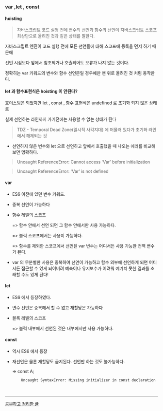 

### var ,let , const



#### hoisting

> 자바스크립트 코드 실행 전에 변수의 선언과 함수의 선언이 자바스크립트 스코프 최상단으로 올려진 것과 같은 상태를 말한다.


자바스크립트 엔진이 코드 실행 전에 모든 선언들에 대해 스코프에 등록을 먼저 하기 때문에

선언 시점보다 앞에서 참조되거나 호출되어도 오류가 나지 않는 것이다.

정확히는 var 키워드의 변수와 함수 선언문일 경우에만 맨 위로 올려진 것 처럼 동작한다.




#### let 과 함수표현식은 hoisting 이 안된다?

호이스팅은 되었지만 let , const , 함수 표현식은 undefined 로 초기화 되지 않은 상태로

실제 선언하는 라인까지 가기전에는 사용할 수 없는 상태가 된다

> TDZ - Temporal Dead Zone(일시적 사각지대) 에 머물러 있다가 초기화 라인에서 해제되는 것


- 선언하지 않은 변수와 let 으로 선언하고 앞에서 호출했을 때 나오는 에러를 비교해보면 명확하다.

> Uncaught ReferenceError: Cannot access 'Var' before initialization

> Uncaught ReferenceError: 'Var' is not defined




#### var

* ES6 이전에 있던 변수 키워드.

 

* 중복 선언이 가능하다

 

* 함수 레벨의 스코프

   => 함수 안에서 선언 되면 그 함수 안에서만 사용 가능하다.

   => 블럭 스코프에서는 사용이 가능하다.

   => 함수를 제외한 스코프에서 선언된 var 변수는 어디서든 사용 가능한 전역 변수가 된다.


- var 의 무분별한 사용은 중복하여 선언이 가능하고 함수 외부에 선언하게 되면 어디서든 접근할 수 있게 되어버려 예측이나 유지보수가 어려워 예기치 못한 결과를 초래할 수도 있게 된다!




#### let

* ES6 에서 등장하였다. 

* 변수 선언은 중복해서 할 수 없고 재할당은 가능하다 

* 블록 레벨의 스코프

   => 블럭 내부에서 선언된 것은 내부에서만 사용 가능하다.




#### const

- 역시 ES6 에서 등장 

- 재선언은 물론 재할당도 금지된다. 선언만 하는 것도 불가능하다.

     => const A;

          Uncaught SyntaxError: Missing initializer in const declaration



<br>

---


[공부하고 정리한 글](https://sd0309.tistory.com/25)

